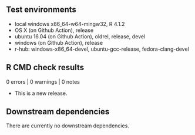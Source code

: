 ## Test environments
* local windows x86_64-w64-mingw32, R 4.1.2
* OS X (on Github Action), release 
* ubuntu 16.04 (on Github Action), oldrel, release, devel 
* windows (on Github Action), release  
* r-hub: windows-x86_64-devel, ubuntu-gcc-release, fedora-clang-devel 

## R CMD check results

0 errors | 0 warnings | 0 notes

* This is a new release.

## Downstream dependencies
There are currently no downstream dependencies.
